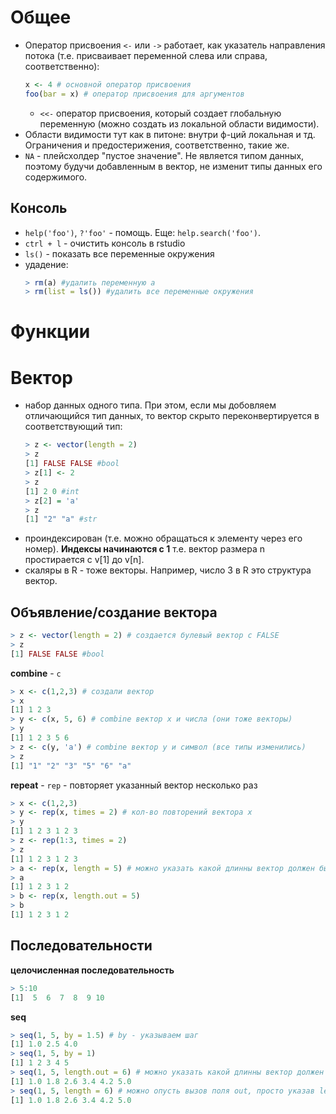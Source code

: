 # Общее
- Оператор присвоения `<-` или `->` работает, как указатель направления потока (т.е. присваивает переменной слева или справа, соответственно):
    ```r
    x <- 4 # основной оператор присвоения 
    foo(bar = x) # оператор присвоения для аргументов
    ```
    - `<<-` оператор присвоения, который создает глобальную переменную (можно создать из локальной области видимости).
- Области видимости тут как в питоне: внутри ф-ций локальная и тд. Ограничения и предостерижения, соответственно, такие же.
- `NA` - плейсхолдер "пустое значение". Не является типом данных, поэтому будучи добавленным в вектор, не изменит типы данных его содержимого.

## Консоль
- `help('foo')`, `?'foo'` - помощь. Еще: `help.search('foo')`.
- `ctrl + l` - очистить консоль в rstudio
- `ls()` - показать все переменные окружения
- удадение:
    ```r
    > rm(a) #удалить переменную a
    > rm(list = ls()) #удалить все переменные окружения
    ```
# Функции 

# Вектор
- набор данных одного типа. При этом, если мы добовляем отличающийся тип данных, то вектор скрыто переконвертируется в соответствующий тип:
    ```r
    > z <- vector(length = 2)
    > z
    [1] FALSE FALSE #bool
    > z[1] <- 2
    > z
    [1] 2 0 #int
    > z[2] = 'a'
    > z
    [1] "2" "a" #str
    ```
- проиндексирован (т.е. можно обращаться к элементу через его номер). **Индексы начинаются с 1** т.е. вектор размера n простирается с v[1] до v[n].
- скаляры в R - тоже векторы. Например, число 3 в R это структура вектор. 


## Объявление/создание вектора
```r
> z <- vector(length = 2) # создается булевый вектор с FALSE
> z
[1] FALSE FALSE #bool
```
**combine** - `c`
```r 
> x <- c(1,2,3) # создали вектор
> x
[1] 1 2 3
> y <- c(x, 5, 6) # combine вектор x и числа (они тоже векторы)
> y
[1] 1 2 3 5 6
> z <- c(y, 'a') # combine вектор y и символ (все типы изменились)
> z
[1] "1" "2" "3" "5" "6" "a"
```
**repeat** - `rep` - повторяет указанный вектор несколько раз
```r
> x <- c(1,2,3)
> y <- rep(x, times = 2) # кол-во повторений вектора x
> y
[1] 1 2 3 1 2 3
> z <- rep(1:3, times = 2)
> z
[1] 1 2 3 1 2 3
> a <- rep(x, length = 5) # можно указать какой длинны вектор должен быть, а кол-во повторений будет вычислено автоматически
> a
[1] 1 2 3 1 2
> b <- rep(x, length.out = 5)
> b
[1] 1 2 3 1 2
```

## Последовательности
**целочисленная последовательность**
```r
> 5:10
[1]  5  6  7  8  9 10
```
**seq**
```r
> seq(1, 5, by = 1.5) # by - указываем шаг
[1] 1.0 2.5 4.0
> seq(1, 5, by = 1)
[1] 1 2 3 4 5
> seq(1, 5, length.out = 6) # можно указать какой длинны вектор должен быть, а шаг будет вычислен автоматически
[1] 1.0 1.8 2.6 3.4 4.2 5.0
> seq(1, 5, length = 6) # можно опусть вызов поля out, просто указав length
[1] 1.0 1.8 2.6 3.4 4.2 5.0
```
